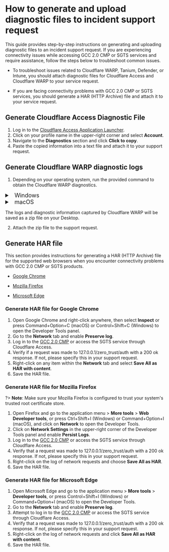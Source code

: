 # How to generate and upload diagnostic files to incident support request

This guide provides step-by-step instructions on generating and uploading diagnostic files to an incident support request. If you are experiencing connectivity issues while accessing GCC 2.0 CMP or SGTS services and require assistance, follow the steps below to troubleshoot common issues.

- To troubleshoot issues related to Cloudflare WARP, Tanium, Defender, or Intune, you should attach diagnostic files for Cloudflare Access and Cloudflare WARP to your service request.

- If you are facing connectivity problems with GCC 2.0 CMP or SGTS services, you should generate a HAR (HTTP Archive) file and attach it to your service request.


## Generate Cloudflare Access Diagnostic File

1. Log in to the [Cloudflare Access Application Launcher](https://gccgovsg.cloudflareaccess.com).
2. Click on your profile name in the upper-right corner and select **Account**.
3. Navigate to the **Diagnostics** section and click **Click to copy**.
4. Paste the copied information into a text file and attach it to your support request.

## Generate Cloudflare WARP diagnostic logs

1. Depending on your operating system, run the provided command to obtain the Cloudflare WARP diagnostics.

<details>
  <summary style="font-size:18px">&nbsp;&nbsp;Windows</summary>

  ```
  C:\Program Files\Cloudflare\Cloudflare WARP\warp-diag.exe

  ```

  </details>

 <details>
 <summary style="font-size:18px">&nbsp;&nbsp;macOS</summary>

 ```
/Applications/Cloudflare\ WARP.app/Contents/Resources/warp-diag

```

</details>

The logs and diagnostic information captured by Cloudflare WARP will be saved as a zip file on your Desktop.

2. Attach the zip file to the support request.


## Generate HAR file

This section provides instructions for generating a HAR (HTTP Archive) file for the supported web browsers when you encounter connectivity problems with GCC 2.0 CMP or SGTS products.


- [Google Chrome](#generate-har-file-for-google-chrome)

- [Mozilla Firefox](#generate-har-file-for-mozilla-firefox)

- [Microsoft Edge](#generate-har-file-for-microsoft-edge)

### Generate HAR file for Google Chrome

1. Open Google Chrome and right-click anywhere, then select **Inspect** or press Command+Option+C (macOS) or Control+Shift+C (Windows) to open the Developer Tools panel.
2. Go to the **Network** tab and enable **Preserve log**.
3. Log in to the [GCC 2.0 CMP](https://cmp.gcc.gov.sg/) or access the SGTS service through Cloudflare Access.
4. Verify if a request was made to 127.0.0.1/zero_trust/auth with a 200 ok response. If not, please specify this in your support request.
5. Right-click on any item within the **Network** tab and select **Save All as HAR with content**.
6. Save the HAR file.

### Generate HAR file for Mozilla Firefox

?> **Note**: Make sure your Mozilla Firefox is configured to trust your system's trusted root certificate store.

1. Open Firefox and go to the application menu > **More tools** > **Web Developer tools**, or press Ctrl+Shift+I (Windows) or Command+Option+I (macOS), and click on **Network** to open the Developer Tools.
2. Click on **Network Settings** in the upper-right corner of the Developer Tools panel and enable **Persist Logs**.
3. Log in to the [GCC 2.0 CMP](https://cmp.gcc.gov.sg/) or access the SGTS service through Cloudflare Access.
4. Verify that a request was made to 127.0.0.1/zero_trust/auth with a 200 ok response. If not, please specify this in your support request.
5. Right-click on the log of network requests and choose **Save All as HAR**.
6. Save the HAR file.

### Generate HAR file for Microsoft Edge

1. Open Microsoft Edge and go to the application menu > **More tools** > **Developer tools**, or press Control+Shift+I (Windows) or Command+Option+I (macOS) to open the Developer Tools.
2. Go to the **Network** tab and enable **Preserve log**.
3. Attempt to log in to the [GCC 2.0 CMP](https://cmp.gcc.gov.sg/) or access the SGTS service through Cloudflare Access.
4. Verify that a request was made to 127.0.0.1/zero_trust/auth with a 200 ok response. If not, please specify this in your support request.
5. Right-click on the log of network requests and click **Save All as HAR with content**.
6. Save the HAR file.